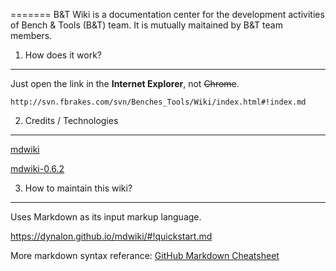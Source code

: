 =======
B&T Wiki is a documentation center for the development activities of Bench & Tools (B&T) team.
It is mutually maitained by B&T team members.

1. How does it work?
----------
Just open the link in the **Internet Explorer**, not ~~Chrome~~.
```
http://svn.fbrakes.com/svn/Benches_Tools/Wiki/index.html#!index.md
```

2. Credits / Technologies
----------

[mdwiki](https://github.com/Dynalon/mdwiki)

[mdwiki-0.6.2](https://github.com/Dynalon/mdwiki/releases/tag/0.6.2)


3. How to maintain this wiki?
----------

Uses Markdown as its input markup language.

https://dynalon.github.io/mdwiki/#!quickstart.md

More markdown syntax referance:
[GitHub Markdown Cheatsheet](https://github.com/adam-p/markdown-here/wiki/Markdown-Cheatsheet)


